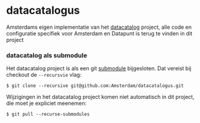 # datacatalogus

Amsterdams eigen implementatie van het [datacatalog](https://github.com/Amsterdam/datacatalog) project, 
alle code en configuratie specifiek voor Amsterdam en Datapunt is terug te vinden in dit project

### datacatalog als submodule

Het datacatalog project is als een git [submodule](https://github.com/blog/2104-working-with-submodules) bijgesloten. 
Dat vereist bij checkout de `--recursvie` vlag:

	$ git clone --recursive git@github.com:Amsterdam/datacatalogus.git
	
Wijzigingen in het datacatalog project komen niet automatisch in dit project, die moet je expliciet meenemen:

	$ git pull --recurse-submodules
	
